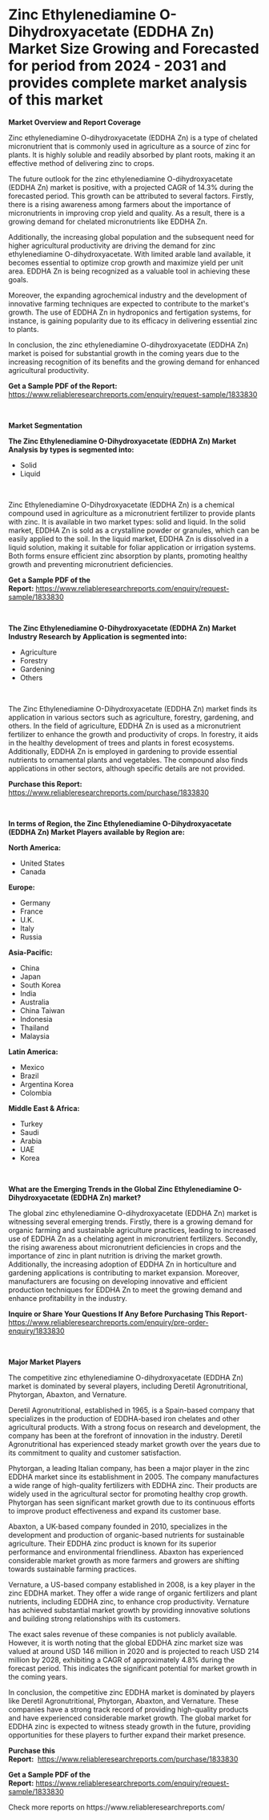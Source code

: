 <p><h1>Zinc Ethylenediamine O-Dihydroxyacetate (EDDHA Zn) Market Size Growing and Forecasted for period from 2024 - 2031 and provides complete market analysis of this market</h1></p><p><strong>Market Overview and Report Coverage</strong></p>
<p><p>Zinc ethylenediamine O-dihydroxyacetate (EDDHA Zn) is a type of chelated micronutrient that is commonly used in agriculture as a source of zinc for plants. It is highly soluble and readily absorbed by plant roots, making it an effective method of delivering zinc to crops.</p><p>The future outlook for the zinc ethylenediamine O-dihydroxyacetate (EDDHA Zn) market is positive, with a projected CAGR of 14.3% during the forecasted period. This growth can be attributed to several factors. Firstly, there is a rising awareness among farmers about the importance of micronutrients in improving crop yield and quality. As a result, there is a growing demand for chelated micronutrients like EDDHA Zn.</p><p>Additionally, the increasing global population and the subsequent need for higher agricultural productivity are driving the demand for zinc ethylenediamine O-dihydroxyacetate. With limited arable land available, it becomes essential to optimize crop growth and maximize yield per unit area. EDDHA Zn is being recognized as a valuable tool in achieving these goals.</p><p>Moreover, the expanding agrochemical industry and the development of innovative farming techniques are expected to contribute to the market's growth. The use of EDDHA Zn in hydroponics and fertigation systems, for instance, is gaining popularity due to its efficacy in delivering essential zinc to plants.</p><p>In conclusion, the zinc ethylenediamine O-dihydroxyacetate (EDDHA Zn) market is poised for substantial growth in the coming years due to the increasing recognition of its benefits and the growing demand for enhanced agricultural productivity.</p></p>
<p><strong>Get a Sample PDF of the Report:</strong> <a href="https://www.reliableresearchreports.com/enquiry/request-sample/1833830">https://www.reliableresearchreports.com/enquiry/request-sample/1833830</a></p>
<p>&nbsp;</p>
<p><strong>Market Segmentation</strong></p>
<p><strong>The Zinc Ethylenediamine O-Dihydroxyacetate (EDDHA Zn) Market Analysis by types is segmented into:</strong></p>
<p><ul><li>Solid</li><li>Liquid</li></ul></p>
<p>&nbsp;</p>
<p><p>Zinc Ethylenediamine O-Dihydroxyacetate (EDDHA Zn) is a chemical compound used in agriculture as a micronutrient fertilizer to provide plants with zinc. It is available in two market types: solid and liquid. In the solid market, EDDHA Zn is sold as a crystalline powder or granules, which can be easily applied to the soil. In the liquid market, EDDHA Zn is dissolved in a liquid solution, making it suitable for foliar application or irrigation systems. Both forms ensure efficient zinc absorption by plants, promoting healthy growth and preventing micronutrient deficiencies.</p></p>
<p><strong>Get a Sample PDF of the Report:</strong>&nbsp;<a href="https://www.reliableresearchreports.com/enquiry/request-sample/1833830">https://www.reliableresearchreports.com/enquiry/request-sample/1833830</a></p>
<p>&nbsp;</p>
<p><strong>The Zinc Ethylenediamine O-Dihydroxyacetate (EDDHA Zn) Market Industry Research by Application is segmented into:</strong></p>
<p><ul><li>Agriculture</li><li>Forestry</li><li>Gardening</li><li>Others</li></ul></p>
<p>&nbsp;</p>
<p><p>The Zinc Ethylenediamine O-Dihydroxyacetate (EDDHA Zn) market finds its application in various sectors such as agriculture, forestry, gardening, and others. In the field of agriculture, EDDHA Zn is used as a micronutrient fertilizer to enhance the growth and productivity of crops. In forestry, it aids in the healthy development of trees and plants in forest ecosystems. Additionally, EDDHA Zn is employed in gardening to provide essential nutrients to ornamental plants and vegetables. The compound also finds applications in other sectors, although specific details are not provided.</p></p>
<p><strong>Purchase this Report:</strong>&nbsp; <a href="https://www.reliableresearchreports.com/purchase/1833830">https://www.reliableresearchreports.com/purchase/1833830</a></p>
<p>&nbsp;</p>
<p><strong>In terms of Region, the Zinc Ethylenediamine O-Dihydroxyacetate (EDDHA Zn) Market Players available by Region are:</strong></p>
<p>
    <p> <strong> North America: </strong>
        <ul>
            <li>United States</li>
            <li>Canada</li>
        </ul>
        </p> 
    <p> <strong> Europe: </strong>
        <ul>
            <li>Germany</li>
            <li>France</li>
            <li>U.K.</li>
            <li>Italy</li>
            <li>Russia</li>
        </ul>
        </p> 
    <p> <strong> Asia-Pacific: </strong>
        <ul>
            <li>China</li>
            <li>Japan</li>
            <li>South Korea</li>
            <li>India</li>
            <li>Australia</li>
            <li>China Taiwan</li>
            <li>Indonesia</li>
            <li>Thailand</li>
            <li>Malaysia</li>
        </ul>
        </p> 
    <p> <strong> Latin America: </strong>
        <ul>
            <li>Mexico</li>
            <li>Brazil</li>
            <li>Argentina Korea</li>
            <li>Colombia</li>
        </ul>
        </p> 
    <p> <strong> Middle East & Africa: </strong>
        <ul>
            <li>Turkey</li>
            <li>Saudi</li>
            <li>Arabia</li>
            <li>UAE</li>
            <li>Korea</li>
        </ul>
    </p>
    </p>
<p>&nbsp;</p>
<p><strong>What are the Emerging Trends in the Global Zinc Ethylenediamine O-Dihydroxyacetate (EDDHA Zn) market?</strong></p>
<p><p>The global zinc ethylenediamine O-dihydroxyacetate (EDDHA Zn) market is witnessing several emerging trends. Firstly, there is a growing demand for organic farming and sustainable agriculture practices, leading to increased use of EDDHA Zn as a chelating agent in micronutrient fertilizers. Secondly, the rising awareness about micronutrient deficiencies in crops and the importance of zinc in plant nutrition is driving the market growth. Additionally, the increasing adoption of EDDHA Zn in horticulture and gardening applications is contributing to market expansion. Moreover, manufacturers are focusing on developing innovative and efficient production techniques for EDDHA Zn to meet the growing demand and enhance profitability in the industry.</p></p>
<p><strong>Inquire or Share Your Questions If Any Before Purchasing This Report</strong>- <a href="https://www.reliableresearchreports.com/enquiry/pre-order-enquiry/1833830">https://www.reliableresearchreports.com/enquiry/pre-order-enquiry/1833830</a></p>
<p>&nbsp;</p>
<p><strong>Major Market Players</strong></p>
<p><p>The competitive zinc ethylenediamine O-dihydroxyacetate (EDDHA Zn) market is dominated by several players, including Deretil Agronutritional, Phytorgan, Abaxton, and Vernature. </p><p>Deretil Agronutritional, established in 1965, is a Spain-based company that specializes in the production of EDDHA-based iron chelates and other agricultural products. With a strong focus on research and development, the company has been at the forefront of innovation in the industry. Deretil Agronutritional has experienced steady market growth over the years due to its commitment to quality and customer satisfaction.</p><p>Phytorgan, a leading Italian company, has been a major player in the zinc EDDHA market since its establishment in 2005. The company manufactures a wide range of high-quality fertilizers with EDDHA zinc. Their products are widely used in the agricultural sector for promoting healthy crop growth. Phytorgan has seen significant market growth due to its continuous efforts to improve product effectiveness and expand its customer base.</p><p>Abaxton, a UK-based company founded in 2010, specializes in the development and production of organic-based nutrients for sustainable agriculture. Their EDDHA zinc product is known for its superior performance and environmental friendliness. Abaxton has experienced considerable market growth as more farmers and growers are shifting towards sustainable farming practices.</p><p>Vernature, a US-based company established in 2008, is a key player in the zinc EDDHA market. They offer a wide range of organic fertilizers and plant nutrients, including EDDHA zinc, to enhance crop productivity. Vernature has achieved substantial market growth by providing innovative solutions and building strong relationships with its customers.</p><p>The exact sales revenue of these companies is not publicly available. However, it is worth noting that the global EDDHA zinc market size was valued at around USD 146 million in 2020 and is projected to reach USD 214 million by 2028, exhibiting a CAGR of approximately 4.8% during the forecast period. This indicates the significant potential for market growth in the coming years.</p><p>In conclusion, the competitive zinc EDDHA market is dominated by players like Deretil Agronutritional, Phytorgan, Abaxton, and Vernature. These companies have a strong track record of providing high-quality products and have experienced considerable market growth. The global market for EDDHA zinc is expected to witness steady growth in the future, providing opportunities for these players to further expand their market presence.</p></p>
<p><strong>Purchase this Report:</strong>&nbsp;&nbsp;<a href="https://www.reliableresearchreports.com/purchase/1833830">https://www.reliableresearchreports.com/purchase/1833830</a></p>
<p></p>
<p><strong>Get a Sample PDF of the Report:</strong>&nbsp;<a href="https://www.reliableresearchreports.com/enquiry/request-sample/1833830">https://www.reliableresearchreports.com/enquiry/request-sample/1833830</a></p>
<p>Check more reports on https://www.reliableresearchreports.com/</p>